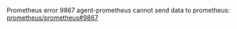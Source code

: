 Prometheus error 9867 agent-prometheus cannot send data to prometheus: [prometheus/prometheus#9867](https://github.com/prometheus/prometheus/issues/9867)

